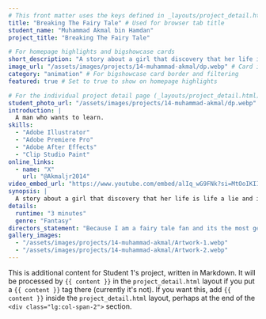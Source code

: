 ```yaml
---
# This front matter uses the keys defined in _layouts/project_detail.html
title: "Breaking The Fairy Tale" # Used for browser tab title
student_name: "Muhammad Akmal bin Hamdan"
project_title: "Breaking The Fairy Tale"

# For homepage highlights and bigshowcase cards
short_description: "A story about a girl that discovery that her life is life a lie and it tied to a book that she found in the locked room.The secret that plague her life with nightmare everynight."
image_url: "/assets/images/projects/14-muhammad-akmal/dp.webp" # Card image
category: "animation" # For bigshowcase card border and filtering
featured: true # Set to true to show on homepage highlights

# For the individual project detail page (_layouts/project_detail.html)
student_photo_url: "/assets/images/projects/14-muhammad-akmal/dp.webp"
introduction: |
  A man who wants to learn.
skills:
  - "Adobe Illustrator"
  - "Adobe Premiere Pro"
  - "Adobe After Effects"
  - "Clip Studio Paint"
online_links:
  - name: "X"
    url: "@Akmaljr2014"
video_embed_url: "https://www.youtube.com/embed/alIq_wG9FNk?si=MtOoIKIImIkR8djl"
synopsis: |
  A story about a girl that discovery that her life is life a lie and it tied to a book that she found in the locked room.The secret that plague her life with nightmare everynight.
details:
  runtime: "3 minutes"
  genre: "Fantasy"
directors_statement: "Because I am a fairy tale fan and its the most genre of story that I am interested the most."
gallery_images:
  - "/assets/images/projects/14-muhammad-akmal/Artwork-1.webp"
  - "/assets/images/projects/14-muhammad-akmal/Artwork-2.webp"
---
```

<!-- You can add more content here in Markdown if needed, it will appear after the gallery -->
This is additional content for Student 1's project, written in Markdown.
It will be processed by `{{ content }}` in the `project_detail.html` layout if you put a `{{ content }}` tag there (currently it's not).
If you want this, add `{{ content }}` inside the `project_detail.html` layout, perhaps at the end of the `<div class="lg:col-span-2">` section.